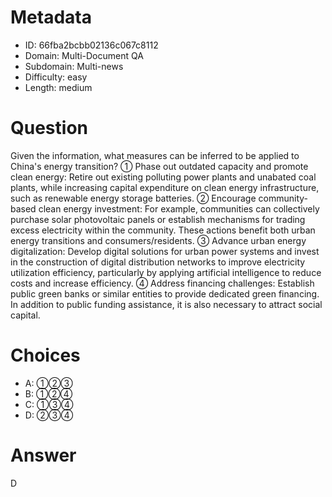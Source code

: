 # Metadata

- ID: 66fba2bcbb02136c067c8112
- Domain: Multi-Document QA
- Subdomain: Multi-news
- Difficulty: easy
- Length: medium

# Question

Given the information, what measures can be inferred to be applied to China's energy transition?
① Phase out outdated capacity and promote clean energy: Retire out existing polluting power plants and unabated coal plants, while increasing capital expenditure on clean energy infrastructure, such as renewable energy storage batteries.
② Encourage community-based clean energy investment: For example, communities can collectively purchase solar photovoltaic panels or establish mechanisms for trading excess electricity within the community. These actions benefit both urban energy transitions and consumers/residents.
③ Advance urban energy digitalization: Develop digital solutions for urban power systems and invest in the construction of digital distribution networks to improve electricity utilization efficiency, particularly by applying artificial intelligence to reduce costs and increase efficiency.
④ Address financing challenges: Establish public green banks or similar entities to provide dedicated green financing. In addition to public funding assistance, it is also necessary to attract social capital.

# Choices

- A: ①②③
- B: ①②④
- C: ①③④
- D: ②③④

# Answer

D
